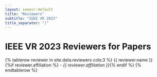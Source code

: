```yaml
---
layout: ieeevr-default
title: "Reviewers"
subtitle: "IEEE VR 2023"
title_separator: "|"
---
```


<style> .styled-table { border-collapse: collapse; margin: 25px 0; font-size: 0.9em; font-family: sans-serif; /*min-width: 400px;*/ /*box-shadow: 0 0 20px rgba(0, 0, 0, 0.15);*/ display: table; border:none; } .styled-table thead tr { background-color: #fec10d; color: #ffffff; text-align: left; } .styled-table th, .styled-table td { padding: 12px 15px; } .styled-table tbody tr { border-bottom: 1px solid #dddddd; } .styled-table tbody tr:nth-of-type(even) { background-color: #fffbed; } .styled-table tbody tr:last-of-type { border-bottom: 2px solid #fec10d; } .styled-table tbody tr.active-row { font-weight: bold; color: #fec10d; } </style>

<div>
    <h1> IEEE VR 2023 Reviewers for Papers </h1>
    <table class="styled-table" style="font-size: 0.8em; ">
    {% tablerow reviewer in site.data.reviewers cols:3 %}
        {{ reviewer.name }}{%if reviewer.affiliation %} - <i>{{ reviewer.affiliation }}</i>{% endif %}
    {% endtablerow %}
</table>
</div>
